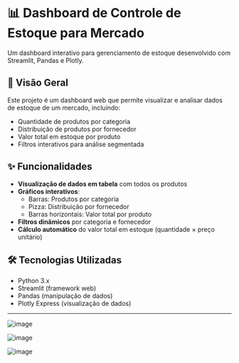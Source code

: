 # 📊 Dashboard de Controle de Estoque para Mercado

Um dashboard interativo para gerenciamento de estoque desenvolvido com Streamlit, Pandas e Plotly.

## 🚀 Visão Geral

Este projeto é um dashboard web que permite visualizar e analisar dados de estoque de um mercado, incluindo:
- Quantidade de produtos por categoria
- Distribuição de produtos por fornecedor
- Valor total em estoque por produto
- Filtros interativos para análise segmentada

## ✨ Funcionalidades

- **Visualização de dados em tabela** com todos os produtos
- **Gráficos interativos**:
  - Barras: Produtos por categoria
  - Pizza: Distribuição por fornecedor
  - Barras horizontais: Valor total por produto
- **Filtros dinâmicos** por categoria e fornecedor
- **Cálculo automático** do valor total em estoque (quantidade × preço unitário)

## 🛠️ Tecnologias Utilizadas

- Python 3.x
- Streamlit (framework web)
- Pandas (manipulação de dados)
- Plotly Express (visualização de dados)

----------------------------------------------------------------------------------------------------------------------------

![image](https://github.com/user-attachments/assets/426e8956-0601-423e-bc85-8e6ae774a47a)

![image](https://github.com/user-attachments/assets/70b463dc-1d2c-4125-9a99-9669087cff4c)

![image](https://github.com/user-attachments/assets/2e7cf40c-72ce-4014-8d03-ea34e9350733)

